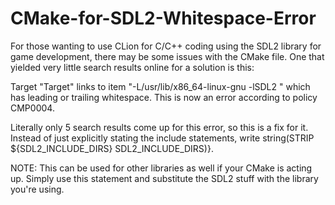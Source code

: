 # CMake-for-SDL2-Whitespace-Error

For those wanting to use CLion for C/C++ coding using the SDL2 library for game development, there may be some issues with the CMake file. One that yielded very little search results online for a solution is this:  

Target "Target" links to item "-L/usr/lib/x86_64-linux-gnu -lSDL2 " which has leading or trailing whitespace.  This is now an error according to policy
  CMP0004.

Literally only 5 search results come up for this error, so this is a fix for it. Instead of just explicitly stating the include statements, write string(STRIP ${SDL2_INCLUDE_DIRS} SDL2_INCLUDE_DIRS)}.

NOTE: This can be used for other libraries as well if your CMake is acting up. Simply use this statement and substitute the SDL2 stuff with the library you're using. 
